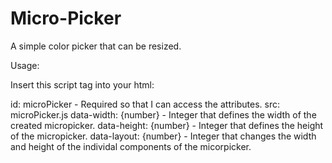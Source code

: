 # Micro-Picker
A simple color picker that can be resized.

Usage:

Insert this script tag into your html:

<script id="microPicker" src="microPicker.js" data-width="400" data-height="80" data-layout="5"  ></script>

id: microPicker  - Required so that I can access the attributes.
src: microPicker.js
data-width: {number} - Integer that defines the width of the created micropicker.
data-height: {number} - Integer that defines the height of the micropicker.
data-layout: {number} - Integer that changes the width and height of the individal components of the micorpicker.

